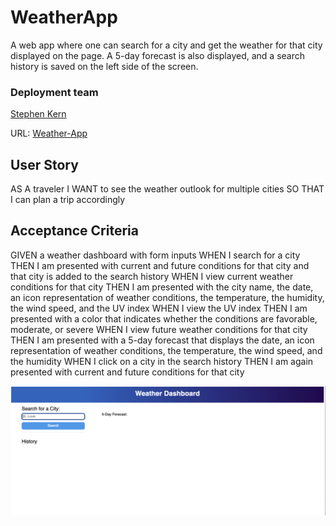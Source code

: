# WeatherApp

A web app where one can search for a city and get the weather for that city displayed on the page. A 5-day forecast is also displayed, and a search history is saved on the left side of the screen. 

### Deployment team

[Stephen Kern](https://github.com/stephen-kern)

URL: [Weather-App](https://stephen-kern.github.io/Weather-App/)

## User Story

AS A traveler
I WANT to see the weather outlook for multiple cities
SO THAT I can plan a trip accordingly

## Acceptance Criteria

GIVEN a weather dashboard with form inputs
WHEN I search for a city
THEN I am presented with current and future conditions for that city and that city is added to the search history
WHEN I view current weather conditions for that city
THEN I am presented with the city name, the date, an icon representation of weather conditions, the temperature, the humidity, the wind speed, and the UV index
WHEN I view the UV index
THEN I am presented with a color that indicates whether the conditions are favorable, moderate, or severe
WHEN I view future weather conditions for that city
THEN I am presented with a 5-day forecast that displays the date, an icon representation of weather conditions, the temperature, the wind speed, and the humidity
WHEN I click on a city in the search history
THEN I am again presented with current and future conditions for that city

![Screenshot](/images/weatherappSC.png)


